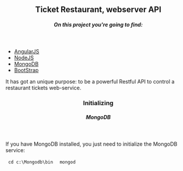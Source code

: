<header>
   <hgroup>
     <h2>Ticket Restaurant, webserver API </h2>
     <h5>On this project you're going to find:</h5>
   </hgroup>
</header>

  <ul>
    <li>
      <a href="https://angularjs.org/" target="blank">AngularJS</a>
    </li>
    <li>
      <a href="https://nodejs.org/en/" target="blank">NodeJS</a>
    </li>
    <li>
      <a href="https://www.mongodb.org/" target="blank">MongoDB</a>
    </li>
    <li>
      <a href="http://getbootstrap.com/" target="blank">BootStrap</a>
    </li>
  </ul>

<p>It has got an unique purpose: to be a powerful Restful API to control a restaurant tickets web-service.</P>

<header>
  <hgroup>
    <h3> Initializing </h3>
    <h5> MongoDB </h5>
  </hgroup>
</header>

<p>If you have MongoDB installed, you just need to initialize the MongoDB service:</p>

<code> cd c:\Mongodb\bin </code>
<code> mongod </code>
